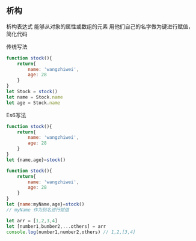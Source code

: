 ## 析构

析构表达式 能够从对象的属性或数组的元素 用他们自己的名字做为键进行赋值，简化代码

传统写法 
```javascript
function stock(){
    return{
        name: 'wangzhiwei',
        age: 28
    }   
}
let Stock = stock()
let name = Stock.name
let age = Stock.name
``` 

Es6写法 
```javascript
function stock(){
    return{
        name: 'wangzhiwei',
        age: 28
    }   
}
let {name,age}=stock()
``` 

```javascript
function stock(){
    return{
        name: 'wangzhiwei',
        age: 28
    }   
}
let {name:myName,age}=stock()
// myName 作为别名进行赋值

```

```javascript
let arr = [1,2,3,4]
let [number1,bumber2,...others] = arr
console.log(number1,number2,others) // 1,2,[3,4]
```
